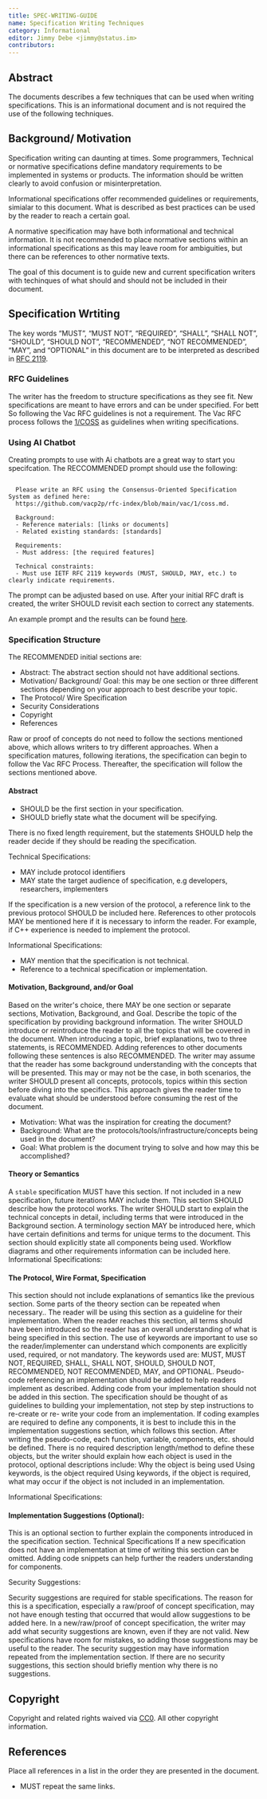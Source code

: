 ```yaml
---
title: SPEC-WRITING-GUIDE
name: Specification Writing Techniques
category: Informational 
editor: Jimmy Debe <jimmy@status.im>
contributors:
---
```


## Abstract

The documents describes a few techniques that can be used when writing specifications.
This is an informational document and is not required the use of the following techniques.

## Background/ Motivation

Specification writing can daunting at times.
Some programmers, 
Technical or normative specifications define mandatory requirements to be implemented in systems or products.
The information should be written clearly to avoid confusion or misinterpretation.

Informational specifications offer recommended guidelines or requirements, simialar to this document. 
What is described as best practices can be used by the reader to reach a certain goal.

A normative specification may have both informational and technical information.
It is not recommended to place normative sections within an informational specifications as this may leave room for ambiguities,
but there can be references to other normative texts.

The goal of this document is to guide new and 
current specification writers with techinques of what should and
should not be included in their document.

## Specification Wrtiting

The key words “MUST”, “MUST NOT”, “REQUIRED”, “SHALL”, “SHALL NOT”, “SHOULD”,
“SHOULD NOT”, “RECOMMENDED”, “NOT RECOMMENDED”, “MAY”, and
“OPTIONAL” in this document are to be interpreted as described in [RFC 2119](https://www.ietf.org/rfc/rfc2119.txt).

### RFC Guidelines

The writer has the freedom to structure specifications as they see fit.
New specifications are meant to have errors and can be under specified.
For bett 
So following the Vac RFC guidelines is not a requirement.
The Vac RFC process follows the [1/COSS]() as guidelines when writing specifications.

### Using AI Chatbot

Creating prompts to use with Ai chatbots are a great way to start you specifcation.
The RECCOMMENDED prompt should use the following:

```text

  Please write an RFC using the Consensus-Oriented Specification System as defined here:
  https://github.com/vacp2p/rfc-index/blob/main/vac/1/coss.md.

  Background:
  - Reference materials: [links or documents]
  - Related existing standards: [standards]

  Requirements:
  - Must address: [the required features]

  Technical constraints:
  - Must use IETF RFC 2119 keywords (MUST, SHOULD, MAY, etc.) to clearly indicate requirements.

```

The prompt can be adjusted based on use.
After your initial RFC draft is created,
the writer SHOULD revisit each section to correct any statements.

An example prompt and the results can be found [here]().

### Specification Structure

The RECOMMENDED initial sections are:

- Abstract: The abstract section should not have additional sections.
- Motivation/ Background/ Goal: this may be one section or three different sections depending on your approach to best describe your topic.
- The Protocol/ Wire Specification
- Security Considerations
- Copyright
- References

Raw or proof of concepts do not need to follow the sections mentioned above,
which allows writers to try different approaches.
When a specification matures, following iterations,
the specification can begin to follow the Vac RFC Process.
Thereafter, the specification will follow the sections mentioned above.

#### Abstract

- SHOULD be the first section in your specification.
- SHOULD briefly state what the document will be specifying.

There is no fixed length requirement, but
the statements SHOULD help the reader decide if they should be reading the specification.

Technical Specifications:

- MAY include protocol identifiers
- MAY state the target audience of specification, e.g developers, researchers, implementers

If the specification is a new version of the protocol,
a reference link to the previous protocol SHOULD be included here.
References to other protocols MAY be mentioned here if it is necessary to inform the reader.
For example, if C++ experience is needed to implement the protocol.

Informational Specifications:

- MAY mention that the specification is not technical. 
- Reference to a technical specification or implementation.

#### Motivation, Background, and/or Goal

Based on the writer's choice, there MAY be one section or
separate sections,
Motivation, Background, and Goal.
Describe the topic of the specification by providing background information.
The writer SHOULD introduce or 
reintroduce the reader to all the topics that will be covered in the document.
When introducing a topic, brief explanations, two to three statements, is RECOMMENDED.
Adding references to other documents following these sentences is also RECOMMENDED. 
The writer may assume that the reader has some background understanding with the concepts that will be presented.
This may or may not be the case, in both scenarios, the writer SHOULD present all concepts, protocols, 
topics within this section before diving into the specifics.
This approach gives the reader time to evaluate what should be understood before consuming the rest of the document.

- Motivation: What was the inspiration for creating the document? 
- Background: What are the protocols/tools/infrastructure/concepts being used in the document?
- Goal: What problem is the document trying to solve and how may this be accomplished?

#### Theory or Semantics

A `stable` specification MUST have this section.
If not included in a new specification,
future iterations MAY include them.
This section SHOULD describe how the protocol works.
The writer SHOULD start to explain the technical concepts in detail,
including terms that were introduced in the Background section.
A terminology section MAY be introduced here,
which have certain definitions and terms for unique terms to the document.
This section should explicitly state all components being used.
Workflow diagrams and other requirements information can be included here.
Informational Specifications:

#### The Protocol, Wire Format, Specification

This section should not include explanations of semantics like the previous section. Some parts of the theory section can be repeated when necessary..
The reader will be using this section as a guideline for their implementation. When the reader reaches this section, all terms should have been introduced so the reader has an overall understanding of what is being specified in this section.
The use of keywords are important to use so the reader/implementer can understand which components are explicitly used, required, or not mandatory. The keywords used are: MUST, MUST NOT, REQUIRED, SHALL, SHALL NOT, SHOULD, SHOULD NOT, RECOMMENDED, NOT RECOMMENDED, MAY, and OPTIONAL.
Pseudo-code referencing an implementation should be added to help readers implement as described. Adding code from your implementation should not be added in this section. The specification should be thought of as guidelines to building your implementation, not step by step instructions to re-create or re- write your code from an implementation. 
If coding examples are required to define any components, it is best to include this in the implementation suggestions section, which follows this section.
After writing the pseudo-code, each function, variable, components, etc. should be defined. There is no required description length/method to define these objects, but the writer should explain how each object is used in the protocol, optional descriptions include: 
Why the object is being used
Using keywords, is the object required
Using keywords, if the object is required, what may occur if the object is not included in an implementation.

Informational Specifications:

#### Implementation Suggestions (Optional):

This is an optional section to further explain the components introduced in the specification section.
Technical Specifications
If a new specification does not have an implementation at time of writing this section can be omitted.
Adding code snippets can help further the readers understanding for components.

Security Suggestions:

Security suggestions are required for stable specifications. The reason for this is a specification, especially a raw/proof of concept specification, may not have enough testing that occurred that would allow suggestions to be added here.
In a new/raw/proof of concept specification, the writer may add what security suggestions are known, even if they are not valid. New specifications have room for mistakes, so adding those suggestions may be useful to the reader.
The security suggestion may have information repeated from the implementation section.
If there are no security suggestions, this section should briefly mention why there is no suggestions.

## Copyright

Copyright and related rights waived via [CC0](https://creativecommons.org/publicdomain/zero/1.0/).
All other copyright information.

## References

Place all references in a list in the order they are presented in the document.
- MUST  repeat the same links.


